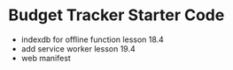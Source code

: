 # Budget Tracker Starter Code

- indexdb for offline function lesson 18.4
- add service worker lesson 19.4
- web manifest